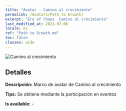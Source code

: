 ```yaml
---
title: "Avatar - Camino al crecimiento"
permalink: /Avatars/Path to Growth/
excerpt: "Era of Chaos  Camino al crecimiento"
last_modified_at: 2021-07-06
locale: es
ref: "Path to Growth.md"
toc: false
classes: wide
---
```

 ![Camino al crecimiento](/images/a/avatarFrame_68.png)

## Detalles

 **Descripción:** Marco de avatar de Camino al crecimiento 

 **Tips:** Se obtiene mediante la participación en eventos 

 **Is available:**  - 

